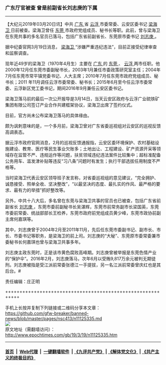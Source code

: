 ### 广东厅官被查 曾是前副省长刘志庚的下属
------------------------

<p>
 【大纪元2019年03月20日讯】中共
 <a href="http://www.epochtimes.com/gb/tag/%E5%B9%BF%E4%B8%9C.html">
  广东
 </a>
 省
 <a href="http://www.epochtimes.com/gb/tag/%E4%BA%91%E6%B5%AE.html">
  云浮
 </a>
 市委常委、云安区委书记
 <a href="http://www.epochtimes.com/gb/tag/%E6%A2%81%E6%B5%B7%E5%8D%AB.html">
  梁海卫
 </a>
 日前被查。梁海卫曾任
 <a href="http://www.epochtimes.com/gb/tag/%E4%B8%9C%E8%8E%9E.html">
  东莞
 </a>
 市政府党组成员、秘书长等职。此前，曾与梁海卫在东莞共事的多名官员已落马，包括广东省前副省长、东莞原市委书记
 <a href="http://www.epochtimes.com/gb/tag/%E5%88%98%E5%BF%97%E5%BA%9A.html">
  刘志庚
 </a>
 。
</p>
<p>
 据中纪委官网3月19日消息，
 <a href="http://www.epochtimes.com/gb/tag/%E6%A2%81%E6%B5%B7%E5%8D%AB.html">
  梁海卫
 </a>
 “涉嫌严重违纪违法”，目前正接受纪律审查和监察调查。
</p>
<p>
 现年近49岁的梁海卫（1970年4月生）主要在
 <a href="http://www.epochtimes.com/gb/tag/%E5%B9%BF%E4%B8%9C.html">
  广东
 </a>
 的
 <a href="http://www.epochtimes.com/gb/tag/%E4%B8%9C%E8%8E%9E.html">
  东莞
 </a>
 、
 <a href="http://www.epochtimes.com/gb/tag/%E4%BA%91%E6%B5%AE.html">
  云浮
 </a>
 两市任职。他2000年12月任东莞市委副秘书长，2003年1月兼任市委政策研究室主任；2004年7月任东莞市常平镇党委书记、人大主席；2010年7月任东莞市政府党组成员、秘书长；2011 年11月调任云浮市委常委、秘书长；2015年6月至今任云浮市委常委、云浮新区党工委书记，期间2016年9月兼任云安区委书记。
</p>
<p>
 梁海卫落马前的最后一次公开报导是3月14日，当天云安区政府与云浮广业硫铁矿集团有限公司签订产业合作共建框架协议，梁海卫出席了签约仪式。
</p>
<p>
 目前，官方尚未公布梁海卫落马的具体缘由。
</p>
<p>
 颇为讽刺意味的是，一个多月前，梁海卫曾对广东省委巡视组对云安区的巡视反馈高调表态。
</p>
<p>
 据云浮市政府官网消息，2月的巡视反馈通报指，云安区委环境保护、农村基础设施建设、教育、医疗等民生事业欠账多；土地出让、工程建设、矿产资源开采等领域存在监管不严、违规运作等问题，扶贫领域违纪违法案件比较集中；超标准配备公务用车、滥发津补贴等违反“习八条”问题时有发生；执行干部选拔任用制度不严格等。
</p>
<p>
 当时梁海卫代表云安区领导班子发言称，对省委巡视组的意见建议，“完全拥护、诚恳接受、照单全收、坚决整改”，“以最坚决的态度、最扎实的作风、最严格的要求、最有力的举措”抓好整改等。
</p>
<p>
 另外，中共十八大后，多名曾在东莞与梁海卫共事的官员也已被查，包括广东省前副省长
 <a href="http://www.epochtimes.com/gb/tag/%E5%88%98%E5%BF%97%E5%BA%9A.html">
  刘志庚
 </a>
 ，东莞市委前副秘书长吴湛辉，东莞市前常务副市长梁国英，东莞市委前常委、统战部部长王检养，东莞市政府前党组成员黄少峰，东莞市政协前副主席何嘉琪等。
</p>
<p>
 其中，刘志庚曾于2004年2月至2011年11月，先后任东莞市委副书记、副市长、市长、市委书记等职务，是梁海卫的前上司。刘志庚的“大秘”、东莞原市委常委兼市委秘书长何嘉琪也曾与梁海卫共事多年。
</p>
<p>
 刘志庚主政东莞时，正是该市黄色腐败高峰期。刘志庚曾被举报是东莞色情产业的“保护伞”。2016年2月，刘志庚落马，次年6月以受贿9,817万余元被判无期徒刑。刘志庚被指是受江派前常委张德江一手提拔，另一名江派前常委曾庆红也是其后台。#
</p>
<p>
 责任编辑：庄正明
</p>

+++++++++++++++++++++++++++++++++++++++++++++++++++++++++++<br/><br/>
手机上长按并复制下列链接或二维码分享本文章：<br/>
https://github.com/gfw-breaker/banned-news/blob/master/pages/nsc413/n11125335.md <br/>
<a href='https://github.com/gfw-breaker/banned-news/blob/master/pages/nsc413/n11125335.md'><img src='https://github.com/gfw-breaker/banned-news/blob/master/pages/nsc413/n11125335.md.png'/></a> <br/>
原文地址（需翻墙访问）：http://www.epochtimes.com/gb/19/3/19/n11125335.htm


------------------------
#### [首页](https://github.com/gfw-breaker/banned-news/blob/master/README.md) &nbsp;|&nbsp; [Web代理](https://github.com/labour-camp/helloworld) &nbsp;|&nbsp; [一键翻墙软件](https://github.com/gfw-breaker/nogfw/blob/master/README.md) &nbsp;| [《九评共产党》](https://github.com/gfw-breaker/9ping.md/blob/master/README.md#九评之一评共产党是什么) | [《解体党文化》](https://github.com/gfw-breaker/jtdwh.md/blob/master/README.md) | [《共产主义的终极目的》](https://github.com/gfw-breaker/gczydzjmd.md/blob/master/README.md)

